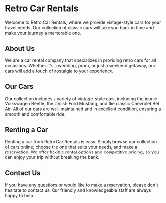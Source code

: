 <!--font:Poppins-->

# Retro Car Rentals

Welcome to Retro Car Rentals, where we provide vintage-style cars for your travel needs. Our collection of classic cars will take you back in time and make your journey a memorable one.

## About Us

We are a car rental company that specializes in providing retro cars for all occasions. Whether it's a wedding, prom, or just a weekend getaway, our cars will add a touch of nostalgia to your experience.

## Our Cars

Our collection includes a variety of vintage-style cars, including the iconic Volkswagen Beetle, the stylish Ford Mustang, and the classic Chevrolet Bel Air. All of our cars are well-maintained and in excellent condition, ensuring a smooth and comfortable ride.

## Renting a Car

Renting a car from Retro Car Rentals is easy. Simply browse our collection of cars online, choose the one that suits your needs, and make a reservation. We offer flexible rental options and competitive pricing, so you can enjoy your trip without breaking the bank.

## Contact Us

If you have any questions or would like to make a reservation, please don't hesitate to contact us. Our friendly and knowledgeable staff are always happy to help.

<!--

Write me markdown content of website with wallpaper:

"A vintage-style graphic of a retro car for a car or travel website"

The header of the page should not be copy of the text but rather a real content of the website which is using this wallpaper.


---


# Retro Car Rentals

Welcome to Retro Car Rentals, where we provide vintage-style cars for your travel needs. Our collection of classic cars will take you back in time and make your journey a memorable one.

## About Us

We are a car rental company that specializes in providing retro cars for all occasions. Whether it's a wedding, prom, or just a weekend getaway, our cars will add a touch of nostalgia to your experience.

## Our Cars

Our collection includes a variety of vintage-style cars, including the iconic Volkswagen Beetle, the stylish Ford Mustang, and the classic Chevrolet Bel Air. All of our cars are well-maintained and in excellent condition, ensuring a smooth and comfortable ride.

## Renting a Car

Renting a car from Retro Car Rentals is easy. Simply browse our collection of cars online, choose the one that suits your needs, and make a reservation. We offer flexible rental options and competitive pricing, so you can enjoy your trip without breaking the bank.

## Contact Us

If you have any questions or would like to make a reservation, please don't hesitate to contact us. Our friendly and knowledgeable staff are always happy to help.


---


Write me a Google font which is best fitting for the website.

Pick from the list:
- Montserrat
- Great Vibes
- Dancing Script
- Poppins
- Roboto
- Open Sans
- Lobster
- IBM Plex Sans
- Cinzel Decorative
- Cinzel
- Cabin
- Playfair Display
- Raleway
- Alegreya
- Orbitron
- Inter
- Barlow Condensed
- Futura
- Exo 2
- Lato
- Cormorant Garamond
- Barlow Condensed


Write just the font name nothing else.


---


Poppins

-->

